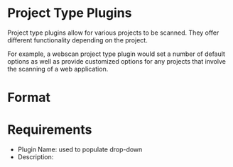 Project Type Plugins
=====================

Project type plugins allow for various projects to be scanned. They offer different functionality depending on the project.

For example, a webscan project type plugin would set a number of default options as well as provide customized options for any projects that involve the scanning of a web application.


Format
=====================


Requirements
=====================
- Plugin Name: used to populate drop-down
- Description: 
